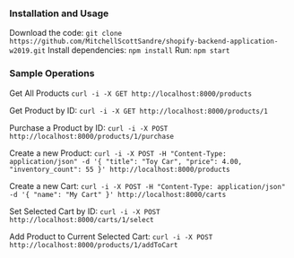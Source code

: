 ### Installation and Usage

Download the code: `git clone https://github.com/MitchellScottSandre/shopify-backend-application-w2019.git`
Install dependencies: `npm install`
Run: `npm start`

### Sample Operations

Get All Products
`curl -i -X GET http://localhost:8000/products`

Get Product by ID:
`curl -i -X GET http://localhost:8000/products/1`

Purchase a Product by ID:
`curl -i -X POST http://localhost:8000/products/1/purchase`

Create a new Product:
`curl -i -X POST -H "Content-Type: application/json" -d '{ "title": "Toy Car", "price": 4.00, "inventory_count": 55 }' http://localhost:8000/products`

Create a new Cart:
`curl -i -X POST -H "Content-Type: application/json" -d '{ "name": "My Cart" }' http://localhost:8000/carts`

Set Selected Cart by ID:
`curl -i -X POST http://localhost:8000/carts/1/select`

Add Product to Current Selected Cart:
`curl -i -X POST http://localhost:8000/products/1/addToCart`

